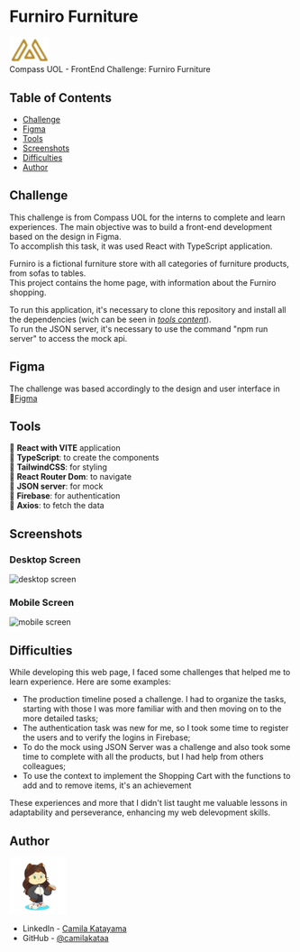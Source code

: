 # Furniro Furniture

<img width="70px" src="./src/assets/logo-furniro.png" alt="logo"><br>
Compass UOL - FrontEnd Challenge: Furniro Furniture<br>


## Table of Contents

- [Challenge](#challenge)
- [Figma](#figma)
- [Tools](#tools)
- [Screenshots](#screenshots)
- [Difficulties](#difficulties)
- [Author](#author)


## Challenge

This challenge is from Compass UOL for the interns to complete and learn experiences. The main objective was to build a front-end development based on the design in Figma.<br>
To accomplish this task, it was used React with TypeScript application.<br>

Furniro is a fictional furniture store with all categories of furniture products, from sofas to tables. <br>
This project contains the home page, with information about the Furniro shopping.<br>

To run this application, it's necessary to clone this repository and install all the dependencies (wich can be seen in [*tools content*](#tools)).<br>
To run the JSON server, it's necessary to use the command "npm run server" to access the mock api.

## Figma

The challenge was based accordingly to the design and user interface in 🔗[Figma](https://www.figma.com/design/E1F9AbyIRppkO2Ro1oP2tj/Desafio-3?node-id=117-336&t=kFuD7FGniomCe5mR-0)

## Tools

🔨 <b>React with VITE</b> application<br>
🔨 <b>TypeScript</b>: to create the components<br>
🔨 <b>TailwindCSS</b>: for styling<br>
🔨 <b>React Router Dom</b>: to navigate<br>
🔨 <b>JSON server</b>: for mock <br>
🔨 <b>Firebase</b>: for authentication<br>
🔨 <b>Axios</b>: to fetch the data<br>

## Screenshots

### Desktop Screen
<img src="" alt="desktop screen">

### Mobile Screen
<img width="360px" src="" alt="mobile screen">


## Difficulties

While developing this web page, I faced some challenges that helped me to learn experience. Here are some examples:

- The production timeline posed a challenge. I had to organize the tasks, starting with those I was more familiar with and then moving on to the more detailed tasks;
- The authentication task was new for me, so I took some time to register the users and to verify the logins in Firebase;
- To do the mock using JSON Server was a challenge and also took some time to complete with all the products, but I had help from others colleagues;
- To use the context to implement the Shopping Cart with the functions to add and to remove items, it's an achievement

These experiences and more that I didn't list taught me valuable lessons in adaptability and perseverance, enhancing my web delevopment skills.

## Author

<img width="100px" src="./src/assets//my-octocat.png">

- LinkedIn - [Camila Katayama](https://www.linkedin.com/in/camila-katayama-ab1a42153/)
- GitHub - [@camilakataa](https://github.com/camilakataa)


